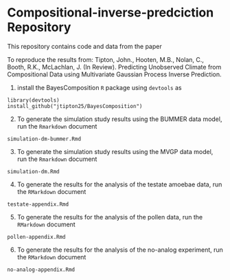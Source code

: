 # Compositional-inverse-predciction Repository

This repository contains code and data from the paper

To reproduce the results from:
Tipton, John., Hooten, M.B., Nolan, C., Booth, R.K., McLachlan, J. (In Review).  Predicting Unobserved Climate from Compositional Data using Multivariate Gaussian Process Inverse Prediction. 
    
1) install the BayesComposition `R` package using `devtools` as

```
library(devtools)
install_github("jtipton25/BayesComposition")
```

2) To generate the simulation study results using the BUMMER data model, run the `Rmarkdown` document

```
simulation-dm-bummer.Rmd
```

3) To generate the simulation study results using the MVGP data model, run the `Rmarkdown` document

```
simulation-dm.Rmd
```


4) To generate the results for the analysis of the testate amoebae data, run the `RMarkdown` document

```
testate-appendix.Rmd
```

5) To generate the results for the analysis of the pollen data, run the `RMarkdown` document

```
pollen-appendix.Rmd
```

6) To generate the results for the analysis of the no-analog experiment, run the `RMarkdown` document

```
no-analog-appendix.Rmd
```
